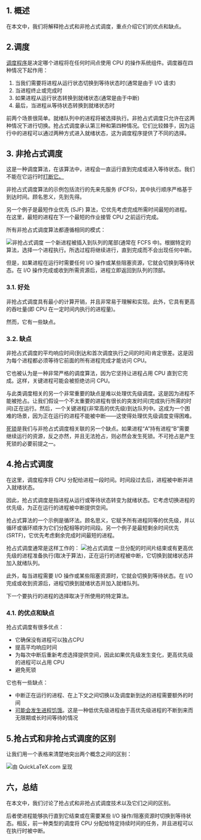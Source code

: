 ## 1. 概述

在本文中，我们将解释抢占式和非抢占式调度，重点介绍它们的优点和缺点。

## 2.调度

[调度程序](https://www.baeldung.com/cs/process-scheduling)是决定哪个进程将在任何时间点使用 CPU 的操作系统组件。调度器在四种情况下起作用：

1.  当我们需要将进程从运行状态切换到等待状态时(通常是由于 I/O 请求)
2.  当进程终止或完成时
3.  如果进程从运行状态转换到就绪状态(通常是由于中断)
4.  最后，当进程从等待状态转换到就绪状态时

前两个场景很简单。就绪队列中的进程将被选择执行。非抢占式调度只允许在这两种情况下进行切换。抢占式调度承认第三种和第四种情况。它们比较棘手，因为运行中的进程可以通过两种方式进入就绪状态，这为调度程序提供了不同的选择。

## 3. 非抢占式调度

这是一种调度算法，在该算法中，进程会一直运行直到完成或进入等待状态。我们不能在它运行时[打断它。](https://www.baeldung.com/cs/os-trap-vs-interrupt)

非抢占式调度算法的示例包括流行的先来先服务 (FCFS)，其中执行顺序严格基于到达时间。顾名思义，先到先得。

另一个例子是最短作业优先 (SJF) 算法，它优先考虑完成所需时间最短的进程。在这里，最短的进程在下一个最短的作业接管 CPU 之前运行完成。

所有非抢占式调度算法都遵循相同的模式：

![非抢占式调度](https://www.baeldung.com/wp-content/uploads/sites/4/2022/12/non_preemptive_scheduling-1.png)
一个新进程被插入到队列的尾部(通常在 FCFS 中)。根据特定的算法，选择一个进程执行。所选过程将继续进行，直到完成而不会出现任何中断。

但是，如果进程在运行时需要任何 I/O 操作或某些阻塞资源，它就会切换到等待状态。在 I/O 操作完成或收到所需资源后，进程立即返回到队列的顶部。

### 3.1. 好处

非抢占式调度具有最小的计算开销，并且非常易于理解和实现。此外，它具有更高的吞吐量(即 CPU 在一定时间内执行的进程量)。

然而，它有一些缺点。

### 3.2. 缺点

非抢占式调度的平均响应时间(到达和首次调度执行之间的时间)肯定很差。这是因为每个进程都必须等待它前面的所有进程完成才能访问 CPU。

它也被认为是一种非常严格的调度算法，因为它坚持让进程占用 CPU 直到它完成。这样，关键进程可能会被拒绝访问 CPU。

与此类调度相关的另一个非常重要的缺点是难以处理优先级调度。这是因为进程不能被抢占。让我们假设一个不太重要的进程有很长的突发时间(完成执行所需的时间)正在运行。然后，一个关键进程(非常高的优先级)到达队列中。这成为一个困难的场景，因为正在运行的进程不能被中断——这使得处理优先级调度变得困难。

[死锁](https://www.baeldung.com/cs/deadlock-livelock-starvation)是我们与非抢占式调度相关联的另一个缺点。如果进程“A”持有进程“B”需要继续运行的资源，反之亦然，并且无法抢占，则必然会发生死锁。不可抢占是产生死锁的必要前提之一。

## 4.抢占式调度

在这里，调度程序将 CPU 分配给进程一段时间。时间段过去后，进程被中断并进入就绪状态。

因此，抢占式调度是指进程从运行或等待状态转变为就绪状态。它考虑切换进程的优先级，为正在运行的进程被中断提供空间。

抢占式算法的一个示例是循环法。顾名思义，它赋予所有进程同等的优先级，并以循环或循环顺序为它们分配相等的时间段。另一个例子是最短剩余时间优先 (SRTF)，它优先考虑剩余完成时间最短的进程。

抢占式调度通常是这样工作的：
![抢占式调度](https://www.baeldung.com/wp-content/uploads/sites/4/2022/12/preemptive_scheduling-1.png)
一旦分配的时间片结束或有更高优先级的进程准备执行(取决于算法)，正在运行的进程被中断，它切换到就绪状态并加入就绪队列。

此外，每当进程需要 I/O 操作或某些阻塞资源时，它就会切换到等待状态。在 I/O 完成或收到资源后，进程切换到就绪状态并加入就绪队列。

下一个要执行的进程的选择取决于所使用的特定算法。

### 4.1. 的优点和缺点

抢占式调度有很多优点：

-   它确保没有进程可以独占CPU
-   提高平均响应时间
-   为每次中断后重新考虑选择提供空间，因此如果优先级发生变化，更高优先级的进程可以占用 CPU
-   避免死锁

它也有一些缺点：

-   中断正在运行的进程、在上下文之间切换以及调度新到达的进程需要额外的时间
-   [可能会发生进程饥饿](https://www.baeldung.com/cs/deadlock-livelock-starvation)。这是一种低优先级进程由于高优先级进程的不断到来而无限期或长时间等待的情况

## 5.抢占式和非抢占式调度的区别

让我们用一个表格来清楚地突出两个概念之间的区别：

![由 QuickLaTeX.com 呈现](https://www.baeldung.com/wp-content/ql-cache/quicklatex.com-d3be9a62761a04fa31153fb31d06a160_l3.svg)

## 六，总结

在本文中，我们讨论了抢占式和非抢占式调度技术以及它们之间的区别。

后者使进程能够执行直到它结束或在需要某些 I/O 操作/阻塞资源时切换到等待状态。相反，前一种类型的调度将 CPU 分配给特定持续时间的任务，并且进程可以在执行时被中断。